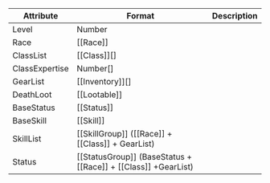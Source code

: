 
| Attribute      | Format                                                        | Description |
| -------------- | ------------------------------------------------------------- | ----------- |
| Level          | Number                                                        |             |
| Race           | [[Race]]                                                      |             |
| ClassList      | [[Class]][]                                                   |             |
| ClassExpertise | Number[]                                                      |             |
| GearList       | [[Inventory]][]                                               |             |
| DeathLoot      | [[Lootable]]                                                  |             |
| BaseStatus     | [[Status]]                                                    |             |
| BaseSkill      | [[Skill]]                                                     |             |
| SkillList      | [[SkillGroup]] ([[Race]] + [[Class]] + GearList)              |             |
| Status         | [[StatusGroup]] (BaseStatus + [[Race]] + [[Class]] +GearList) |             |

